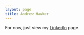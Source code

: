 ```yaml
---
layout: page
title: Andrew Hawker
---
```


For now, just view my [LinkedIn](https://linkedin.com/in/ahawker) page.
